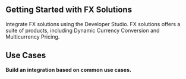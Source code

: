 ## Getting Started with FX Solutions
Integrate FX solutions using the Developer Studio. FX solutions offers a suite of products, including  Dynamic Currency Conversion and Multicurrency Pricing.

## Use Cases
<b>Build an integration based on common use cases.</b>


<!-- type: row -->

<!-- type: card
    title: Dynamic Currency Conversion
    Description: Dynamic Currency Conversion (DCC) is a Card Present (CP) and Card Not Present (CNP) offering that allows merchants to offer international credit cardholders the choice to pay in either their own currency or the merchant’s base currency.

    link: ?path=docs/dynamic-currency-conversion.md
-->

<!-- type: card
    title: Multicurrency Pricing
    Description: Multicurrency Pricing (MCP) is a Card Not Present offering that allows merchants to offer pricing in multiple currencies.

    link: ?path=docs/multicurrency-pricing.md
-->

<!-- type: row-end -->
